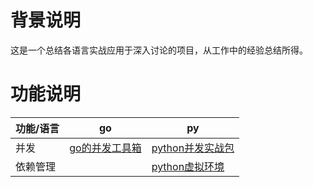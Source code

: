 # 背景说明
这是一个总结各语言实战应用于深入讨论的项目，从工作中的经验总结所得。

# 功能说明
功能/语言|go    |py
--      |--    | ---
并发     |[go的并发工具箱](并发/go并发.md) |[python并发实战包](并发/python并发.md)
依赖管理     | |[python虚拟环境](依赖管理/python虚拟环境.md)
